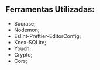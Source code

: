 ## Ferramentas Utilizadas:

- Sucrase;
- Nodemon;
- Eslint-Prettier-EditorConfig;
- Knex-SQLite;
- Youch;
- Crypto;
- Cors;

